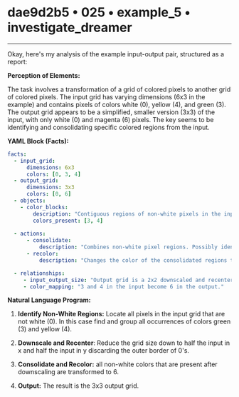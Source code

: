 # dae9d2b5 • 025 • example_5 • investigate_dreamer

---
Okay, here's my analysis of the example input-output pair, structured as a report:

**Perception of Elements:**

The task involves a transformation of a grid of colored pixels to another grid of colored pixels. The input grid has varying dimensions (6x3 in the example) and contains pixels of colors white (0), yellow (4), and green (3). The output grid appears to be a simplified, smaller version (3x3) of the input, with only white (0) and magenta (6) pixels. The key seems to be identifying and consolidating specific colored regions from the input.

**YAML Block (Facts):**



```yaml
facts:
  - input_grid:
      dimensions: 6x3
      colors: [0, 3, 4]
  - output_grid:
      dimensions: 3x3
      colors: [0, 6]
  - objects:
    - color_blocks:
        description: "Contiguous regions of non-white pixels in the input"
        colors_present: [3, 4]
        
  - actions:
      - consolidate:
          description: "Combines non-white pixel regions. Possibly identify some characteristic and takes the position of it."
      - recolor:
          description: "Changes the color of the consolidated regions to magenta (6)"

  - relationships:
     - input_output_size: "Output grid is a 2x2 downscaled and recentered version, discarding the padding/bordering 0's."
     - color_mapping: "3 and 4 in the input become 6 in the output."
```



**Natural Language Program:**

1. **Identify Non-White Regions:** Locate all pixels in the input grid that are not white (0). In this case find and group all occurrences of colors green (3) and yellow (4).

2. **Downscale and Recenter**: Reduce the grid size down to half the input in x and half the input in y discarding the outer border of 0's.

3. **Consolidate and Recolor:** all non-white colors that are present after downscaling are transformed to 6.

4. **Output:** The result is the 3x3 output grid.

